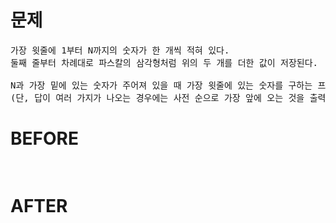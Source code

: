 # 문제

<pre>
가장 윗줄에 1부터 N까지의 숫자가 한 개씩 적혀 있다. 
둘째 줄부터 차례대로 파스칼의 삼각형처럼 위의 두 개를 더한 값이 저장된다. 

N과 가장 밑에 있는 숫자가 주어져 있을 때 가장 윗줄에 있는 숫자를 구하는 프로그램을 작성
(단, 답이 여러 가지가 나오는 경우에는 사전 순으로 가장 앞에 오는 것을 출력)
</pre>

# BEFORE

<pre>

</pre>

# AFTER

<pre>

</pre>
